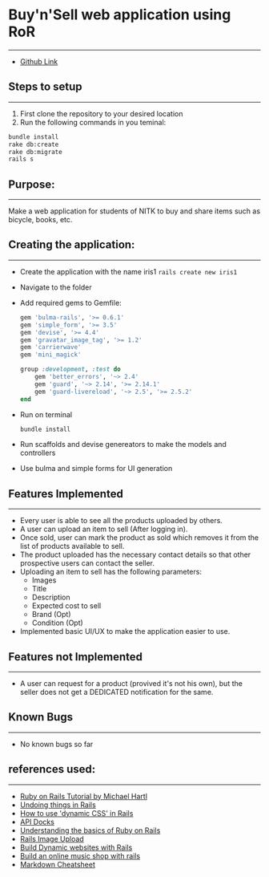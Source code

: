 # Buy'n'Sell web application using RoR
***
- [Github Link](https://github.com/adityakaria/Buy-n-Sell)

## Steps to setup
---
1. First clone the repository to your desired location
2. Run the following commands in you teminal:
```bash
bundle install
rake db:create
rake db:migrate
rails s
```

## Purpose: 
---
Make a web application for students of NITK to buy and share items such as bicycle, books, etc.

## Creating the application:
---

- Create the application with the name iris1
    `rails create new iris1`

- Navigate to the folder 

- Add required gems to Gemfile:
    ```ruby
    gem 'bulma-rails', '>= 0.6.1'
    gem 'simple_form', '>= 3.5'
    gem 'devise', '>= 4.4'
    gem 'gravatar_image_tag', '>= 1.2'
    gem 'carrierwave'
    gem 'mini_magick'
    ```

    ```ruby
    group :development, :test do
        gem 'better_errors', '~> 2.4'
        gem 'guard', '~> 2.14', '>= 2.14.1'
        gem 'guard-livereload', '~> 2.5', '>= 2.5.2'
    end
    ```

- Run on terminal
    ```bash
    bundle install
    ```
- Run scaffolds and devise genereators to make the models and controllers

- Use bulma and simple forms for UI generation


## Features Implemented
---
- Every user is able to see all the products uploaded by others.
- A user can upload an item to sell (After logging in).
- Once sold, user can mark the product as sold which removes it from the list of products
available to sell.
- The product uploaded has the necessary contact details so that other
prospective users can contact the seller.
- Uploading an item to sell has the following parameters:
  - Images
  - Title
  - Description
  - Expected cost to sell
  - Brand (Opt)
  - Condition (Opt)
- Implemented basic UI/UX to make the application easier to use.

## Features not Implemented
---
- A user can request for a product (provived it's not his own), but the seller does not get a DEDICATED notification for the same.

## Known Bugs
---
- No known bugs so far

## references used:
---
- [Ruby on Rails Tutorial by Michael Hartl](https://www.railstutorial.org/book/frontmatter)
- [Undoing things in Rails](https://www.learneroo.com/modules/137/nodes/769)
- [How to use 'dynamic CSS' in Rails](https://stackoverflow.com/questions/37638649/how-to-use-dynamic-css-in-rails)
- [API Docks](https://apidock.com)
- [Understanding the basics of Ruby on Rails](https://medium.freecodecamp.org/understanding-the-basics-of-ruby-on-rails-sql-databases-and-how-they-work-7a628cd42073)
- [Rails Image Upload](https://code.tutsplus.com/tutorials/rails-image-upload-using-carrierwave-in-a-rails-app--cms-25183)
- [Build Dynamic websites with Rails](https://openclassrooms.com/en/courses/4510766-build-dynamic-websites-with-rails/4704551-write-tests)
- [Build an online music shop with rails](https://web-crunch.com/ruby-on-rails-ecommerce-music-shop/)
- [Markdown Cheatsheet](https://github.com/adam-p/markdown-here/wiki/Markdown-Cheatsheet)
